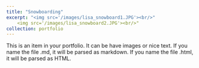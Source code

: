 ```yaml
---
title: "Snowboarding"
excerpt: "<img src='/images/lisa_snowboard1.JPG'><br/>"
    <img src='/images/lisa_snowboard2.JPG'><br/>"
collection: portfolio
---
```


This is an item in your portfolio. It can be have images or nice text. If you name the file .md, it will be parsed as markdown. If you name the file .html, it will be parsed as HTML. 
